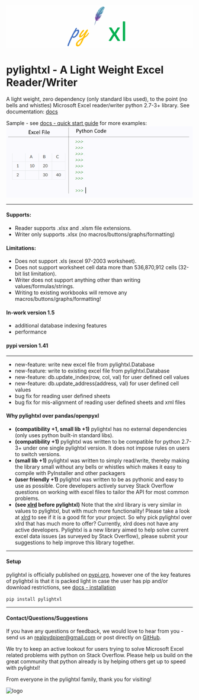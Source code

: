 ![logo](doc/source/_static/header_logo.gif)
# pylightxl - A Light Weight Excel Reader/Writer
A light weight, zero dependency (only standard libs used), to the point (no bells and whistles) 
Microsoft Excel reader/writer python 2.7-3+ library. See documentation: [docs](https://pylightxl.readthedocs.io)

Sample - see [docs - quick start guide](https://pylightxl.readthedocs.io/en/latest/quickstart.html) for more examples:
![Example Code](doc/source/_static/readme_demo.gif)

---

#### **Supports**:
 - Reader supports .xlsx and .xlsm file extensions.
 - Writer only supports .xlsx (no macros/buttons/graphs/formatting) 

#### **Limitations**:
 - Does not support .xls (excel 97-2003 worksheet).
 - Does not support worksheet cell data more than 536,870,912 cells (32-bit list limitation).
 - Writer does not support anything other than writing values/formulas/strings.
 - Writing to existing workbooks will remove any macros/buttons/graphs/formatting!

#### **In-work version 1.5**
- additional database indexing features
- performance

#### pypi version 1.41
----------------------
- new-feature: write new excel file from pylightxl.Database
- new-feature: write to existing excel file from pylightxl.Database
- new-feature: db.update_index(row, col, val) for user defined cell values
- new-feature: db.update_address(address, val) for user defined cell values
- bug fix for reading user defined sheets
- bug fix for mis-alignment of reading user defined sheets and xml files


#### **Why pylightxl over pandas/openpyxl**
- **(compatibility +1, small lib +1)** pylightxl has no external dependencies (only uses python built-in 
  standard libs).
- **(compatibility +1)** pylightxl was written to be compatible for python 2.7-3+ under one single
  pylightxl version. It does not impose rules on users to switch versions.
- **(small lib +1)** pylightxl was written to simply read/write, thereby making the library small 
  without any bells or whistles which makes it easy to compile with PyInstaller and other packagers
- **(user friendly +1)** pylightxl was written to be as pythonic and easy to use as possible. Core 
  developers actively survey Stack Overflow questions on working with excel files to tailor the API 
  for most common problems.
- **(see [xlrd](https://xlrd.readthedocs.io/en/latest/) before pylightxl)** Note that the xlrd library is 
  very similar in values to pylightxl, but with much more functionality! Please take a look 
  at [xlrd](https://xlrd.readthedocs.io/en/latest/) to see if it is a good fit for your project.
  So why pick pylightxl over xlrd that has much more to offer? Currently, xlrd does not have any active
  developers. Pylightxl is a new library aimed to help solve current excel data issues (as surveyed 
  by Stack Overflow), please submit your suggestions to help improve this library together.

---

#### **Setup**
pylightxl is officially published on [pypi.org](pypi.org), however one of the
key features of pylightxl is that it is packed light in case the user has pip
and/or download restrictions, see [docs - installation](https://pylightxl.readthedocs.io/en/latest/installation.html)

```pip install pylightxl```

---

#### **Contact/Questions/Suggestions**
If you have any questions or feedback, we would love to hear from you - send us 
an realpydpiper@gmail.com or post directly on [GitHub](https://github.com/PydPiper/pylightxl).

We try to keep an active lookout for users trying to solve Microsoft Excel related problems with
python on Stack Overflow. Please help us build on the great community that python already is by
helping others get up to speed with pylightxl!

From everyone in the pylightxl family, thank you for visiting!

![logo](doc/source/_static/logo.png)
